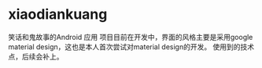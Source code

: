 # xiaodiankuang
笑话和鬼故事的Android 应用
项目目前在开发中，界面的风格主要是采用google material design，这也是本人首次尝试对material design的开发。
使用到的技术点，后续会补上。

